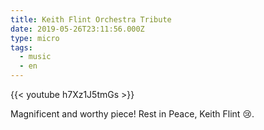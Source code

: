 ```yaml
---
title: Keith Flint Orchestra Tribute
date: 2019-05-26T23:11:56.000Z
type: micro
tags:
  - music
  - en
---
```


{{< youtube h7Xz1J5tmGs >}}

Magnificent and worthy piece! Rest in Peace, Keith Flint 😢.
